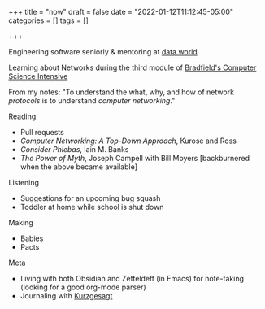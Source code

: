 +++
title = "now"
draft = false
date = "2022-01-12T11:12:45-05:00"
categories = []
tags = []

+++

Engineering software seniorly & mentoring at [data.world](https://data.world)

Learning about Networks during the third module of [Bradfield's Computer Science Intensive](https://bradfieldcs.com/csi)

From my notes: "To understand the what, why, and how of network _protocols_ is to understand _computer networking_."

Reading
  - Pull requests
  - _Computer Networking: A Top-Down Approach_, Kurose and Ross 
  - _Consider Phlebas_, Iain M. Banks
  - _The Power of Myth_, Joseph Campell with Bill Moyers [backburnered when the above became available]

Listening
  - Suggestions for an upcoming bug squash
  - Toddler at home while school is shut down

Making
  - Babies
  - Pacts

Meta
  - Living with both Obsidian and Zetteldeft (in Emacs) for note-taking (looking for a good org-mode parser)
  - Journaling with [Kurzgesagt](https://shop-us.kurzgesagt.org/collections/calendars-books/products/gratitude-journal?variant=32410837352496)
